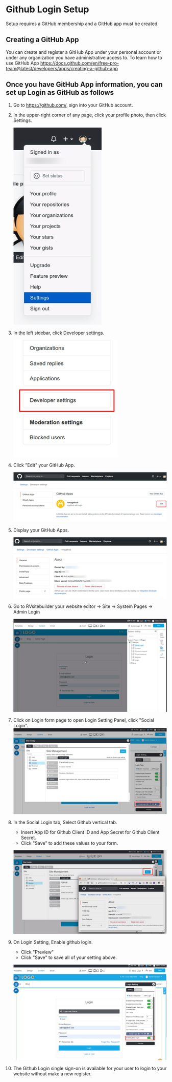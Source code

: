 # Github Login Setup

Setup requires a GitHub membership and a GitHub app must be created.

## Creating a GitHub App

You can create and register a GitHub App under your personal account or under any organization you have administrative access to.
To learn how to use GitHub App <https://docs.github.com/en/free-pro-team@latest/developers/apps/creating-a-github-app>

## Once you have GitHub App information, you can set up Login as GitHub as follows

1. Go to <https://github.com/>, sign into your GitHub account.

2. In the upper-right corner of any page, click your profile photo, then click Settings.

    ![image](images/login_social_github/github_01.jpg)

3. In the left sidebar, click Developer settings.

    ![image](images/login_social_github/github_02.jpg)

4. Click "Edit" your GitHub App.

    ![image](images/login_social_github/github_03.jpg)

5. Display your GitHub Apps.

    ![image](images/login_social_github/github_04.jpg)

6. Go to RVsitebuilder your website editor -> Site -> System Pages -> Admin Login

    ![image](images/login_social_github/system_page.jpg)

7. Click on Login form page to open Login Setting Panel, click "Social Login".
    ![image](images/login_social_github/site_config.jpg)

8. In the Social Login tab, Select Github vertical tab.
    - Insert App ID for Github Client ID and App Secret for Github Client Secret.
    - Click "Save" to add these values to your form.

    ![image](images/login_social_github/github_05.jpg)

9. On Login Setting, Enable github login.
    - Click "Preview"
    - Click "Save" to save all of your setting above.

    ![image](images/login_social_github/github_06.jpg)

10. The Github Login single sign-on is available for your user to login to your website without make a new register.
  